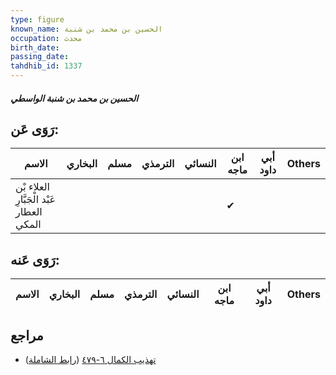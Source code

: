 ```yaml
---
type: figure
known_name: الحسين بن محمد بن شنبة
occupation: محدث
birth_date:
passing_date:
tahdhib_id: 1337
---
```

##### الحسين بن محمد بن شنبة الواسطي

## رَوَى عَن:
| الاسم                                     | البخاري | مسلم | الترمذي | النسائي | ابن ماجه | أبي داود | Others |
| ----------------------------------------- | ------- | ---- | ------- | ------- | -------- | -------- | ------ |
| العلاء بْن عَبْد الْجَبَّارِ العطار المكي |         |      |         |         | ✔        |          |        |
## رَوَى عَنه:
| الاسم | البخاري | مسلم | الترمذي | النسائي | ابن ماجه | أبي داود | Others |
| ----- | ------- | ---- | ------- | ------- | -------- | -------- | ------ |
## مراجع
- [تهذيب الكمال ٦-٤٧٩](obsidian://open?vault=Tahdhib-al-Kamal&file=Figures/١٣٣٧-الحسين%20بن%20محمد%20بن%20شنبة%20الواسطي) ([رابط الشاملة](https://shamela.ws/book/3722/3143))